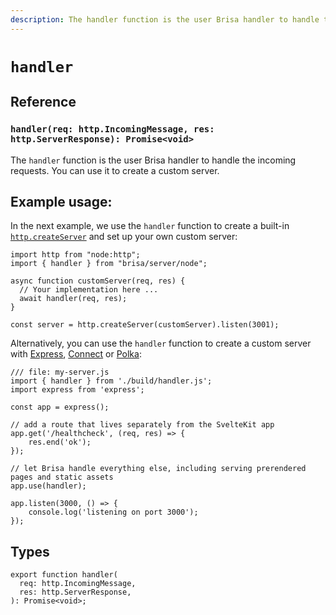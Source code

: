 ```yaml
---
description: The handler function is the user Brisa handler to handle the incoming requests. You can use it to create a custom server.
---
```


# `handler`

## Reference

### `handler(req: http.IncomingMessage, res: http.ServerResponse): Promise<void>`

The `handler` function is the user Brisa handler to handle the incoming requests. You can use it to create a custom server.

## Example usage:

In the next example, we use the `handler` function to create a built-in [`http.createServer`](https://nodejs.org/dist/latest/docs/api/http.html#httpcreateserveroptions-requestlistener) and set up your own custom server:

```tsx 6
import http from "node:http";
import { handler } from "brisa/server/node";

async function customServer(req, res) {
  // Your implementation here ...
  await handler(req, res);
}

const server = http.createServer(customServer).listen(3001);
```

Alternatively, you can use the `handler` function to create a custom server with [Express](https://github.com/expressjs/express), [Connect](https://github.com/senchalabs/connect) or [Polka](https://github.com/lukeed/polka):
  

```tsx
/// file: my-server.js
import { handler } from './build/handler.js';
import express from 'express';

const app = express();

// add a route that lives separately from the SvelteKit app
app.get('/healthcheck', (req, res) => {
	res.end('ok');
});

// let Brisa handle everything else, including serving prerendered pages and static assets
app.use(handler);

app.listen(3000, () => {
	console.log('listening on port 3000');
});
```


## Types

```tsx
export function handler(
  req: http.IncomingMessage,
  res: http.ServerResponse,
): Promise<void>;
```

